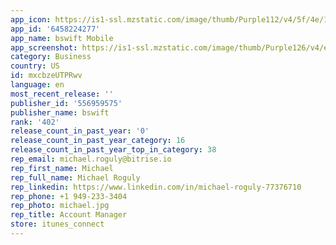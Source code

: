 ```yaml
---
app_icon: https://is1-ssl.mzstatic.com/image/thumb/Purple112/v4/5f/4e/1d/5f4e1d11-6bc8-5eff-d9d5-57fa08cd3a91/AppIcon-0-0-1x_U007epad-0-85-220.png/1024x1024bb.png
app_id: '6458224277'
app_name: bswift Mobile
app_screenshot: https://is1-ssl.mzstatic.com/image/thumb/Purple126/v4/e9/c3/4a/e9c34af6-b4d4-7d78-c135-29c79db887ea/73165e8b-4283-4442-a800-02f672bfc06b_AppStore_Screenshot_Login_1242x2208-5.jpg/1242x2208bb.png
category: Business
country: US
id: mxcbzeUTPRwv
language: en
most_recent_release: ''
publisher_id: '556959575'
publisher_name: bswift
rank: '402'
release_count_in_past_year: '0'
release_count_in_past_year_category: 16
release_count_in_past_year_top_in_category: 38
rep_email: michael.roguly@bitrise.io
rep_first_name: Michael
rep_full_name: Michael Roguly
rep_linkedin: https://www.linkedin.com/in/michael-roguly-77376710
rep_phone: +1 949-233-3404
rep_photo: michael.jpg
rep_title: Account Manager
store: itunes_connect
---
```

